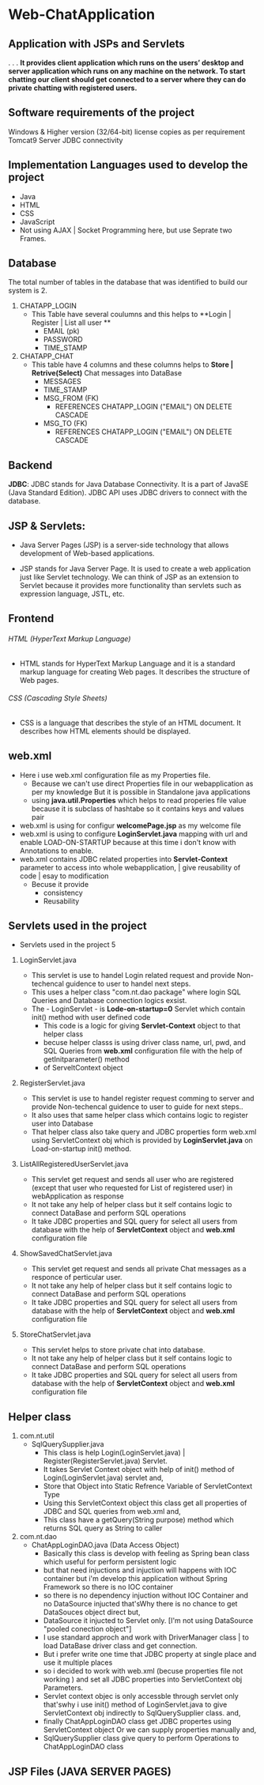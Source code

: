 # Web-ChatApplication
## Application with JSPs and Servlets
.
.
.
 **It provides client application which runs on the users’ desktop and server application which runs on any machine on the network. To start chatting our client should get connected to a server where they can do private chatting with registered users.**
 
 
## Software requirements of the project
Windows & Higher version (32/64-bit) license copies as per requirement
Tomcat9 Server
JDBC connectivity


## Implementation Languages used to develop the project
- Java
- HTML
- CSS
- JavaScript
- Not using AJAX | Socket Programming here, but use Seprate two Frames.


## Database
The total number of tables in the database that was identified to build our system is 2.
1. CHATAPP_LOGIN 
   - This Table have several coulumns and this helps to **Login | Register | List all user **
     - EMAIL (pk)
     - PASSWORD
     - TIME_STAMP
2. CHATAPP_CHAT
   - This table have 4 columns and these columns helps to **Store | Retrive(Select)**  Chat messages into DataBase
     - MESSAGES
     - TIME_STAMP
     - MSG_FROM (FK)
       - REFERENCES CHATAPP_LOGIN ("EMAIL") ON DELETE CASCADE
     - MSG_TO (FK)
       - REFERENCES CHATAPP_LOGIN ("EMAIL") ON DELETE CASCADE


## Backend
**JDBC**: JDBC stands for Java Database Connectivity. It is a part of JavaSE (Java Standard Edition). JDBC API uses JDBC drivers to connect with the database.

## JSP & Servlets:
- Java Server Pages (JSP) is a server-side technology that allows development of Web-based applications.

- JSP stands for Java Server Page. It is used to create a web application just like Servlet technology. We can think of JSP as an extension to Servlet because it provides more functionality than servlets such as expression language, JSTL, etc.




## Frontend
###### HTML (HyperText Markup Language)

- HTML stands for HyperText Markup Language and it is a standard markup language for creating Web pages. It describes the structure of Web pages.

###### CSS (Cascading Style Sheets)

- CSS is a language that describes the style of an HTML document. It describes how HTML elements should be displayed.


## web.xml
* Here i use web.xml configuration file as my Properties file.
  - Because we can't use direct Properties file in our webapplication as per my knowledge But it is possible in Standalone java applications 
  - using **java.util.Properties** which helps to read properies file value because it is subclass of hashtabe so it contains keys and values pair
* web.xml is using for configur **welcomePage.jsp** as my welcome file
* web.xml is using to configure **LoginServlet.java**  mapping with url and enable LOAD-ON-STARTUP because at this time i don't know with Annotations to enable.
* web.xml contains JDBC related properties into **Servlet-Context** parameter to access into whole webapplication, | give reusability of code | esay to modification 
  - Becuse it provide 
    - consistency
    - Reusability


## Servlets used in the project
* Servlets used in the project 5
1. LoginServlet.java 
   - This servlet is use to handel Login related request and provide Non-techencal guidence to user to handel next steps.
   - This uses a helper class "com.nt.dao package" where login SQL Queries and Database connection logics exsist.
   - The - LoginServlet - is **Lode-on-startup=0** Servlet which contain init() method with user defined code
     - This code is a logic for giving **Servlet-Context** object to that helper class 
     - becuse helper classs is using driver class name, url, pwd, and SQL Queries from **web.xml** configuration file with the help of getInitparameter() method
     - of ServeltContext object

2. RegisterServlet.java
   - This servlet is use to handel register request comming to server and provide Non-techencal guidence to user to guide for next steps..
   - It also uses that same helper class which contains logic to register user into Database
   - That helper class also take query and JDBC properties form web.xml using ServletContext obj which is provided by **LoginServlet.java** on Load-on-startup init() method.
   
3. ListAllRegisteredUserServlet.java
   - This servlet get request and sends all user who are registered (except that user who requested for List of registered user) in webApplication as response
   - It not take any help of helper class but it self contains logic to connect DataBase and perform SQL operations 
   - It take JDBC properties and SQL query for select all users from database with the help of **ServletContext** object and **web.xml** configuration file
   
4. ShowSavedChatServlet.java
   - This servlet get request and sends all private Chat messages as a responce of perticular user.
   - It not take any help of helper class but it self contains logic to connect DataBase and perform SQL operations 
   - It take JDBC properties and SQL query for select all users from database with the help of **ServletContext** object and **web.xml** configuration file

5. StoreChatServlet.java
   - This servlet helps to store private chat into database.
   - It not take any help of helper class but it self contains logic to connect DataBase and perform SQL operations 
   - It take JDBC properties and SQL query for select all users from database with the help of **ServletContext** object and **web.xml** configuration file
   

## Helper class 
1. com.nt.util
   - SqlQuerySupplier.java
     - This class is help Login(LoginServlet.java) | Register(RegisterServlet.java) Servlet.
     - It takes Servlet Context object with help of init() method of Login(LoginServlet.java) servlet and,
     - Store that Object into Static Refrence Variable of ServletContext Type
     - Using this ServletContext object this class get all properties of JDBC and SQL queries from web.xml and,
     - This class have a getQuery(String purpose) method which returns SQL query as String to caller
2. com.nt.dao
   - ChatAppLoginDAO.java (Data Access Object)
     - Basically  this class is develop with feeling as Spring bean class which useful for perform persistent logic
     - but that need injuctions and injuction will happens with IOC container but i'm develop this application without Spring Framework so there is no IOC container
     - so there is no dependency injuction without IOC Container and no DataSource injucted that'sWhy there is no chance to get DataSouces object direct but,
     - DataSource it injucted to Servlet only. [I'm not using DataSource "pooled conection object"]
     - I use standard approch and work with DriverManager class | to load DataBase driver class and get connection.
     - But i prefer write one time that JDBC property at single place and use it multiple places 
     - so i decided to work with web.xml (becuse properties file not working ) and set all JDBC properties into ServletContext obj Parameters.
     - Servlet context objec is only accessble through servlet only that'swhy i use init() method of LoginServlet.java to give ServletContext obj indirectly to SqlQuerySupplier class. and,
     - finally ChatAppLoginDAO class get JDBC propertes using ServletContext object Or we can supply properties manually and,
     - SqlQuerySupplier class give query to perform Operations to ChatAppLoginDAO class

## JSP Files (JAVA SERVER PAGES)
